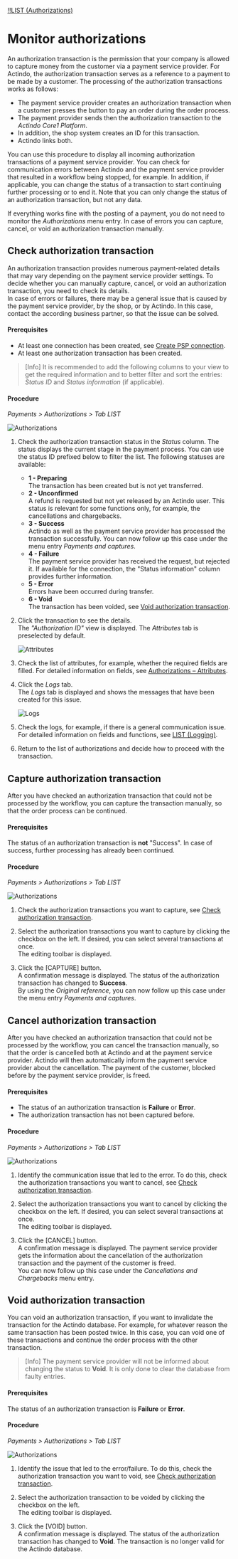 [!!LIST (Authorizations)](../UserInterface/01a_ListAuthorizations.md)

# Monitor authorizations

An authorization transaction is the permission that your company is allowed to capture money from the customer via a payment service provider. For Actindo, the authorization transaction serves as a reference to a payment to be made by a customer. The processing of the authorization transactions works as follows: 
-   The payment service provider creates an authorization transaction when a customer presses the button to pay an order during the order process.   
- The payment provider sends then the authorization transaction to the *Actindo Core1 Platform*.    
- In addition, the shop system creates an ID for this transaction.  
- Actindo links both.   

You can use this procedure to display all incoming authorization transactions of a payment service provider. You can check for communication errors between Actindo and the payment service provider that resulted in a workflow being stopped, for example. In addition, if applicable, you can change the status of a transaction to start continuing further processing or to end it. Note that you can only change the status of an authorization transaction, but not any data.  

If everything works fine with the posting of a payment, you do not need to monitor the *Authorizations* menu entry. In case of errors you can capture, cancel, or void an authorization transaction manually.   



## Check authorization transaction

An authorization transaction provides numerous payment-related details that may vary depending on the payment service provider settings. To decide whether you can manually capture, cancel, or void an authorization transaction, you need to check its details.   
In case of errors or failures, there may be a general issue that is caused by the payment service provider, by the shop, or by Actindo. In this case, contact the according business partner, so that the issue can be solved.

#### Prerequisites

- At least one connection has been created, see [Create PSP connection](../Integration/01_ManageConnection.md#create-psp-connection).
- At least one authorization transaction has been created.

 > [Info] It is recommended to add the following columns to your view to get the required information and to better filter and sort the entries: *Status ID* and *Status information* (if applicable).    

#### Procedure

*Payments > Authorizations > Tab LIST*

![Authorizations](../../Assets/Screenshots/Payments/Authorizations/LISTAuthorizations.png "[Authorizations]")

1. Check the authorization transaction status in the *Status* column. The status displays the current stage in the payment process. You can use the status ID prefixed below to filter the list. The following statuses are available:   

    - **1 - Preparing**  
        The transaction has been created but is not yet transferred.
    - **2 - Unconfirmed**   
        A refund is requested but not yet released by an Actindo user. This status is relevant for some functions only, for example, the cancellations and chargebacks.
    - **3 - Success**  
        Actindo as well as the payment service provider has processed the transaction successfully.
        You can now follow up this case under the menu entry *Payments and captures*. <!---Stefan ist das richtig?-->
    - **4 - Failure**   
        The payment service provider has received the request, but rejected it. If available for the connection, the "Status information" column provides further information.
    - **5 - Error**   
        Errors have been occurred during transfer.
    - **6 - Void**   
        The transaction has been voided, see [Void authorization transaction](#void-authorization-transaction).
    
2. Click the transaction to see the details.   
    The *"Authorization ID"* view is displayed. The *Attributes* tab is preselected by default.   
     
    ![Attributes](../../Assets/Screenshots/Payments/Authorizations/AuthorizationAttributes.png "[Attributes]")

3. Check the list of attributes, for example, whether the required fields are filled. For detailed information on fields, see [Authorizations &ndash; Attributes](../UserInterface/01a_ListAuthorizations.md#authorization-–-attributes).

4. Click the *Logs* tab.   
    The *Logs* tab is displayed and shows the messages that have been created for this issue. 

   ![Logs](../../Assets/Screenshots/Payments/Authorizations/AuthorizationLogs.png "[Logs]")

5. Check the logs, for example, if there is a general communication issue.
    For detailed information on fields and functions, see [LIST (Logging)](../UserInterface/07a_ListLogging.md).

6. Return to the list of authorizations and decide how to proceed with the transaction.



## Capture authorization transaction

After you have checked an authorization transaction that could not be processed by the workflow, you can capture the transaction manually, so that the order process can be continued.

#### Prerequisites

The status of an authorization transaction is **not** "Success". In case of success, further processing has already been continued.<!---Stimmt das oder gibt es noch mehr?-->   

#### Procedure

*Payments > Authorizations > Tab LIST*

![Authorizations](../../Assets/Screenshots/Payments/Authorizations/LISTAuthorizations.png "[Authorizations]")

1. Check the authorization transactions you want to capture, see [Check authorization transaction](#check-authorization-transaction).

2. Select the authorization transactions you want to capture by clicking the checkbox on the left. If desired, you can select several transactions at once.   
    The editing toolbar is displayed.

3. Click the [CAPTURE] button.    
    A confirmation message is displayed. The status of the authorization transaction has changed to **Success**.   
    By using the *Original reference*, you can now follow up this case under the menu entry *Payments and captures*. <!---Stefan ist das richtig?--> 
   
  

## Cancel authorization transaction

After you have checked an authorization transaction that could not be processed by the workflow, you can cancel the transaction manually, so that the order is cancelled both at Actindo and at the payment service provider. Actindo will then automatically inform the payment service provider about the cancellation. The payment of the customer, blocked before by the payment service provider, is freed.

#### Prerequisites

- The status of an authorization transaction is **Failure** or **Error**. 
- The authorization transaction has not been captured before.

#### Procedure

*Payments > Authorizations > Tab LIST*

![Authorizations](../../Assets/Screenshots/Payments/Authorizations/LISTAuthorizations.png "[Authorizations]")

1. Identify the communication issue that led to the error. To do this, check the authorization transactions you want to cancel, see [Check authorization transaction](#check-authorization-transaction).

2. Select the authorization transactions you want to cancel by clicking the checkbox on the left. If desired, you can select several transactions at once.    
    The editing toolbar is displayed.

3. Click the [CANCEL] button.   
    A confirmation message is displayed. 
    The payment service provider gets the information about the cancellation of the authorization transaction and the payment of the customer is freed.  
    You can now follow up this case under the *Cancellations and Chargebacks* menu entry.
   
   


## Void authorization transaction

You can void an authorization transaction, if you want to invalidate the transaction for the Actindo database. For example, for whatever reason the same transaction has been posted twice. In this case, you can void one of these transactions and continue the order process with the other transaction.

> [Info] The payment service provider will not be informed about changing the status to **Void**. It is only done to clear the database from faulty entries.

#### Prerequisites

The status of an authorization transaction is **Failure** or **Error**.

#### Procedure

*Payments > Authorizations > Tab LIST*

![Authorizations](../../Assets/Screenshots/Payments/Authorizations/LISTAuthorizations.png "[Authorizations]")


1. Identify the issue that led to the error/failure. To do this, check the authorization transaction you want to void, see [Check authorization transaction](#check-authorization-transaction).

2. Select the authorization transaction to be voided by clicking the checkbox on the left.   
    The editing toolbar is displayed.

3. Click the [VOID] button.   
    A confirmation message is displayed. The status of the authorization transaction has changed to **Void**. The transaction is no longer valid for the Actindo database.